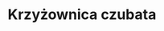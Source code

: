 ---
title: 'Krzyżownica czubata'
latina: '(Polygala comosa)'
pubDate: 'Jun 12 2025'
mainImage: 'https://res.cloudinary.com/drvpquisg/image/upload/e_sharpen:100/c_fill,g_auto,h_900,w_1500/f_webp/q_auto:best/krzyzownica_czubata_s3kiug'
level1: 'rośliny naczyniowe'
level2: 'bobowce'
level3: 'krzyżownicowate'
level4: 'krzyżownica'
flowertime: 'maj - lipiec'
where: 'Występuje w Europie, Azji, Azji Mniejszej. W Polsce jest pospolita na obszarze całego kraju i w niższych partiach gór.'
---